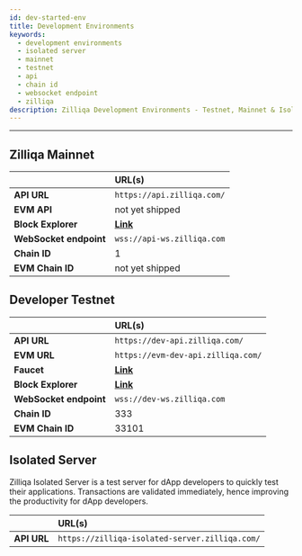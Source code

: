 ```yaml
---
id: dev-started-env
title: Development Environments
keywords:
  - development environments
  - isolated server
  - mainnet
  - testnet
  - api
  - chain id
  - websocket endpoint
  - zilliqa
description: Zilliqa Development Environments - Testnet, Mainnet & Isolated Server
---
```


---

## Zilliqa Mainnet

|                        | URL(s)                                   |
| :--------------------- | :--------------------------------------- |
| **API URL**            | `https://api.zilliqa.com/`               |
| **EVM API**            | not yet shipped                          |
| **Block Explorer**     | [**Link**](https://viewblock.io/zilliqa) |
| **WebSocket endpoint** | `wss://api-ws.zilliqa.com`               |
| **Chain ID**           | 1                                        |
| **EVM Chain ID**       | not yet shipped                          |

## Developer Testnet

|                        | URL(s)                                                   |
| :--------------------- | :------------------------------------------------------- |
| **API URL**            | `https://dev-api.zilliqa.com/`                           |
| **EVM URL**            | `https://evm-dev-api.zilliqa.com/`
| **Faucet**             | [**Link**](https://dev-wallet.zilliqa.com/home?network=testnet)               |
| **Block Explorer**     | [**Link**](https://viewblock.io/zilliqa?network=testnet) |
| **WebSocket endpoint** | `wss://dev-ws.zilliqa.com`                               |
| **Chain ID**           | 333                                                      |
| **EVM Chain ID**       | 33101                                                    |

## Isolated Server

Zilliqa Isolated Server is a test server for dApp developers to quickly test their applications. Transactions are validated immediately, hence improving the productivity for dApp developers.

|             | URL(s)                                         |
| :---------- | :--------------------------------------------- |
| **API URL** | `https://zilliqa-isolated-server.zilliqa.com/` |

